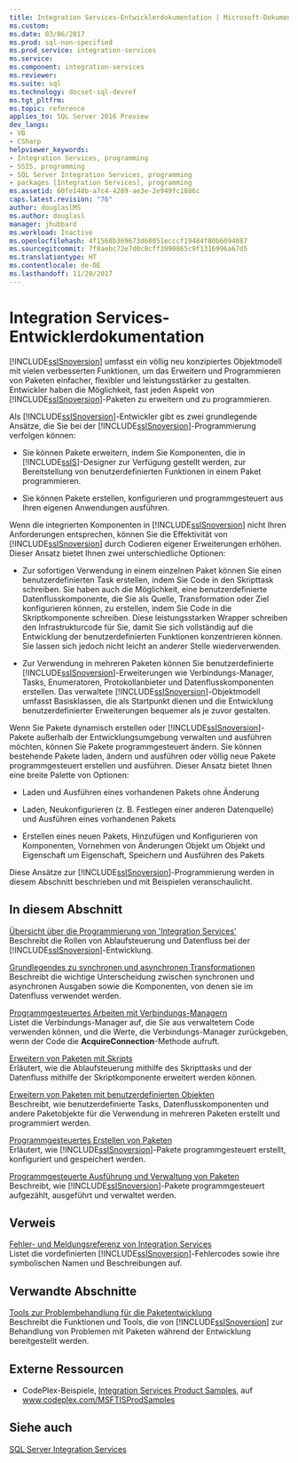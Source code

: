 ```yaml
---
title: Integration Services-Entwicklerdokumentation | Microsoft-Dokumentation
ms.custom: 
ms.date: 03/06/2017
ms.prod: sql-non-specified
ms.prod_service: integration-services
ms.service: 
ms.component: integration-services
ms.reviewer: 
ms.suite: sql
ms.technology: docset-sql-devref
ms.tgt_pltfrm: 
ms.topic: reference
applies_to: SQL Server 2016 Preview
dev_langs:
- VB
- CSharp
helpviewer_keywords:
- Integration Services, programming
- SSIS, programming
- SQL Server Integration Services, programming
- packages [Integration Services], programming
ms.assetid: 60fe148b-a7c4-4289-ae3e-2e949fc1886c
caps.latest.revision: "76"
author: douglaslMS
ms.author: douglasl
manager: jhubbard
ms.workload: Inactive
ms.openlocfilehash: 4f1568b369673d68051ecccf19484f80b6094087
ms.sourcegitcommit: 7f8aebc72e7d0c8cff3990865c9f1316996a67d5
ms.translationtype: HT
ms.contentlocale: de-DE
ms.lasthandoff: 11/20/2017
---
```

# <a name="integration-services-developer-documentation"></a>Integration Services-Entwicklerdokumentation
  [!INCLUDE[ssISnoversion](../includes/ssisnoversion-md.md)] umfasst ein völlig neu konzipiertes Objektmodell mit vielen verbesserten Funktionen, um das Erweitern und Programmieren von Paketen einfacher, flexibler und leistungsstärker zu gestalten. Entwickler haben die Möglichkeit, fast jeden Aspekt von [!INCLUDE[ssISnoversion](../includes/ssisnoversion-md.md)]-Paketen zu erweitern und zu programmieren.  
  
 Als [!INCLUDE[ssISnoversion](../includes/ssisnoversion-md.md)]-Entwickler gibt es zwei grundlegende Ansätze, die Sie bei der [!INCLUDE[ssISnoversion](../includes/ssisnoversion-md.md)]-Programmierung verfolgen können:  
  
-   Sie können Pakete erweitern, indem Sie Komponenten, die in [!INCLUDE[ssIS](../includes/ssis-md.md)]-Designer zur Verfügung gestellt werden, zur Bereitstellung von benutzerdefinierten Funktionen in einem Paket programmieren.  
  
-   Sie können Pakete erstellen, konfigurieren und programmgesteuert aus Ihren eigenen Anwendungen ausführen.  
  
 Wenn die integrierten Komponenten in [!INCLUDE[ssISnoversion](../includes/ssisnoversion-md.md)] nicht Ihren Anforderungen entsprechen, können Sie die Effektivität von [!INCLUDE[ssISnoversion](../includes/ssisnoversion-md.md)] durch Codieren eigener Erweiterungen erhöhen. Dieser Ansatz bietet Ihnen zwei unterschiedliche Optionen:  
  
-   Zur sofortigen Verwendung in einem einzelnen Paket können Sie einen benutzerdefinierten Task erstellen, indem Sie Code in den Skripttask schreiben. Sie haben auch die Möglichkeit, eine benutzerdefinierte Datenflusskomponente, die Sie als Quelle, Transformation oder Ziel konfigurieren können, zu erstellen, indem Sie Code in die Skriptkomponente schreiben. Diese leistungsstarken Wrapper schreiben den Infrastrukturcode für Sie, damit Sie sich vollständig auf die Entwicklung der benutzerdefinierten Funktionen konzentrieren können. Sie lassen sich jedoch nicht leicht an anderer Stelle wiederverwenden.  
  
-   Zur Verwendung in mehreren Paketen können Sie benutzerdefinierte [!INCLUDE[ssISnoversion](../includes/ssisnoversion-md.md)]-Erweiterungen wie Verbindungs-Manager, Tasks, Enumeratoren, Protokollanbieter und Datenflusskomponenten erstellen. Das verwaltete [!INCLUDE[ssISnoversion](../includes/ssisnoversion-md.md)]-Objektmodell umfasst Basisklassen, die als Startpunkt dienen und die Entwicklung benutzerdefinierter Erweiterungen bequemer als je zuvor gestalten.  
  
 Wenn Sie Pakete dynamisch erstellen oder [!INCLUDE[ssISnoversion](../includes/ssisnoversion-md.md)]-Pakete außerhalb der Entwicklungsumgebung verwalten und ausführen möchten, können Sie Pakete programmgesteuert ändern. Sie können bestehende Pakete laden, ändern und ausführen oder völlig neue Pakete programmgesteuert erstellen und ausführen. Dieser Ansatz bietet Ihnen eine breite Palette von Optionen:  
  
-   Laden und Ausführen eines vorhandenen Pakets ohne Änderung  
  
-   Laden, Neukonfigurieren (z. B. Festlegen einer anderen Datenquelle) und Ausführen eines vorhandenen Pakets  
  
-   Erstellen eines neuen Pakets, Hinzufügen und Konfigurieren von Komponenten, Vornehmen von Änderungen Objekt um Objekt und Eigenschaft um Eigenschaft, Speichern und Ausführen des Pakets  
  
 Diese Ansätze zur [!INCLUDE[ssISnoversion](../includes/ssisnoversion-md.md)]-Programmierung werden in diesem Abschnitt beschrieben und mit Beispielen veranschaulicht.  
  
## <a name="in-this-section"></a>In diesem Abschnitt  
 [Übersicht über die Programmierung von 'Integration Services'](../integration-services/integration-services-programming-overview.md)  
 Beschreibt die Rollen von Ablaufsteuerung und Datenfluss bei der [!INCLUDE[ssISnoversion](../includes/ssisnoversion-md.md)]-Entwicklung.  
  
 [Grundlegendes zu synchronen und asynchronen Transformationen](../integration-services/understanding-synchronous-and-asynchronous-transformations.md)  
 Beschreibt die wichtige Unterscheidung zwischen synchronen und asynchronen Ausgaben sowie die Komponenten, von denen sie im Datenfluss verwendet werden.  
  
 [Programmgesteuertes Arbeiten mit Verbindungs-Managern](../integration-services/working-with-connection-managers-programmatically.md)  
 Listet die Verbindungs-Manager auf, die Sie aus verwaltetem Code verwenden können, und die Werte, die Verbindungs-Manager zurückgeben, wenn der Code die **AcquireConnection**-Methode aufruft.  
  
 [Erweitern von Paketen mit Skripts](../integration-services/extending-packages-scripting/extending-packages-with-scripting.md)  
 Erläutert, wie die Ablaufsteuerung mithilfe des Skripttasks und der Datenfluss mithilfe der Skriptkomponente erweitert werden können.  
  
 [Erweitern von Paketen mit benutzerdefinierten Objekten](../integration-services/extending-packages-custom-objects/extending-packages-with-custom-objects.md)  
 Beschreibt, wie benutzerdefinierte Tasks, Datenflusskomponenten und andere Paketobjekte für die Verwendung in mehreren Paketen erstellt und programmiert werden.  
  
 [Programmgesteuertes Erstellen von Paketen](../integration-services/building-packages-programmatically/building-packages-programmatically.md)  
 Erläutert, wie [!INCLUDE[ssISnoversion](../includes/ssisnoversion-md.md)]-Pakete programmgesteuert erstellt, konfiguriert und gespeichert werden.  
  
 [Programmgesteuerte Ausführung und Verwaltung von Paketen](../integration-services/run-manage-packages-programmatically/running-and-managing-packages-programmatically.md)  
 Beschreibt, wie [!INCLUDE[ssISnoversion](../includes/ssisnoversion-md.md)]-Pakete programmgesteuert aufgezählt, ausgeführt und verwaltet werden.  
  
## <a name="reference"></a>Verweis  
 [Fehler- und Meldungsreferenz von Integration Services](../integration-services/integration-services-error-and-message-reference.md)  
 Listet die vordefinierten [!INCLUDE[ssISnoversion](../includes/ssisnoversion-md.md)]-Fehlercodes sowie ihre symbolischen Namen und Beschreibungen auf.  
  
## <a name="related-sections"></a>Verwandte Abschnitte  
 [Tools zur Problembehandlung für die Paketentwicklung](../integration-services/troubleshooting/troubleshooting-tools-for-package-development.md)  
 Beschreibt die Funktionen und Tools, die von [!INCLUDE[ssISnoversion](../includes/ssisnoversion-md.md)] zur Behandlung von Problemen mit Paketen während der Entwicklung bereitgestellt werden.  
  
## <a name="external-resources"></a>Externe Ressourcen  
  
-   CodePlex-Beispiele, [Integration Services Product Samples](http://go.microsoft.com/fwlink/?LinkID=131204), auf www.codeplex.com/MSFTISProdSamples  
  
## <a name="see-also"></a>Siehe auch  
 [SQL Server Integration Services](../integration-services/sql-server-integration-services.md)  
  
  
